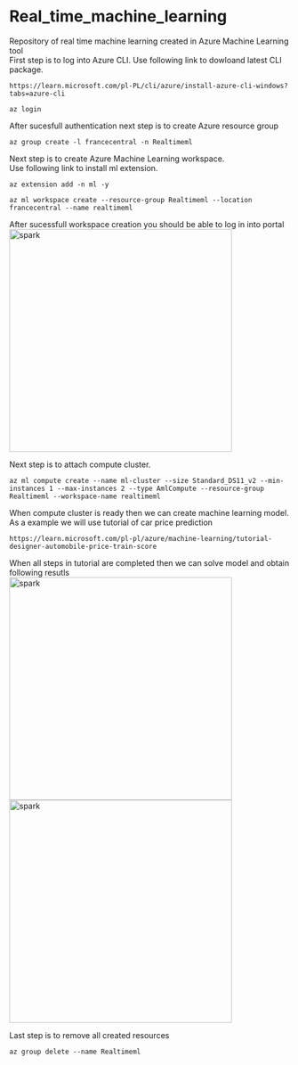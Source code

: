 # Real_time_machine_learning
Repository of real time machine learning created in Azure Machine Learning tool <br>
First step is to log into Azure CLI. Use following link to dowloand latest CLI package.
```
https://learn.microsoft.com/pl-PL/cli/azure/install-azure-cli-windows?tabs=azure-cli
```
```
az login
```
After sucesfull authentication next step is to create Azure resource group
```
az group create -l francecentral -n Realtimeml
```
Next step is to create Azure Machine Learning workspace.<br>
Use following link to install ml extension.
```
az extension add -n ml -y
```
```
az ml workspace create --resource-group Realtimeml --location francecentral --name realtimeml
```
After sucessfull workspace creation you should be able to log in into portal <br>
<img src="https://github.com/WojtekSza/Real_time_machine_learning/blob/main/Real_time_ml/1.jpg" alt="spark" width="400"/>  <br>

Next step is to attach compute cluster.
```
az ml compute create --name ml-cluster --size Standard_DS11_v2 --min-instances 1 --max-instances 2 --type AmlCompute --resource-group Realtimeml --workspace-name realtimeml
```
When compute cluster is ready then we can create machine learning model. <br>
As a example we will use tutorial of car price prediction
```
https://learn.microsoft.com/pl-pl/azure/machine-learning/tutorial-designer-automobile-price-train-score
```
When all steps in tutorial are completed then we can solve model and obtain following resutls<br>
<img src="https://github.com/WojtekSza/Real_time_machine_learning/blob/main/Real_time_ml/2.jpg" alt="spark" width="400"/>  <br>
<img src="https://github.com/WojtekSza/Real_time_machine_learning/blob/main/Real_time_ml/3.jpg" alt="spark" width="400"/>  <br>


Last step is to remove all created resources
```
az group delete --name Realtimeml
```
